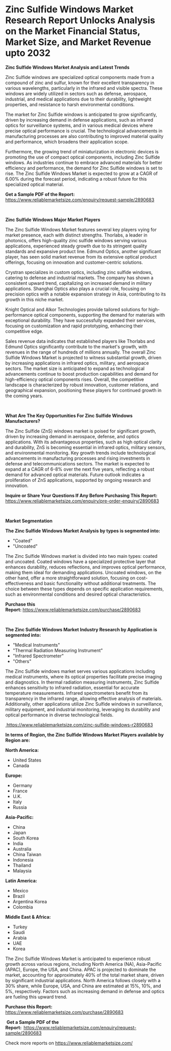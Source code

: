 <p><h1>Zinc Sulfide Windows Market Research Report Unlocks Analysis on the Market Financial Status, Market Size, and Market Revenue upto 2032</h1></p><p><strong>Zinc Sulfide Windows Market Analysis and Latest Trends</strong></p>
<p><p>Zinc Sulfide windows are specialized optical components made from a compound of zinc and sulfur, known for their excellent transparency in various wavelengths, particularly in the infrared and visible spectra. These windows are widely utilized in sectors such as defense, aerospace, industrial, and medical applications due to their durability, lightweight properties, and resistance to harsh environmental conditions.</p><p>The market for Zinc Sulfide windows is anticipated to grow significantly, driven by increasing demand in defense applications, such as infrared optics for surveillance systems, and in various medical devices where precise optical performance is crucial. The technological advancements in manufacturing processes are also contributing to improved material quality and performance, which broadens their application scope.</p><p>Furthermore, the growing trend of miniaturization in electronic devices is promoting the use of compact optical components, including Zinc Sulfide windows. As industries continue to embrace advanced materials for better efficiency and performance, the demand for Zinc Sulfide windows is set to rise. The Zinc Sulfide Windows Market is expected to grow at a CAGR of 6.00% during the forecast period, indicating a robust future for this specialized optical material.</p></p>
<p><strong>Get a Sample PDF of the Report:&nbsp;</strong> <a href="https://www.reliablemarketsize.com/enquiry/request-sample/2890683?utm_campaign=2180&utm_medium=2&utm_source=Github&utm_content=ia&utm_term=14032025&utm_id=zinc-sulfide-windows">https://www.reliablemarketsize.com/enquiry/request-sample/2890683</a></p>
<p>&nbsp;</p>
<p><strong>Zinc Sulfide Windows Major Market Players</strong></p>
<p><p>The Zinc Sulfide Windows Market features several key players vying for market presence, each with distinct strengths. Thorlabs, a leader in photonics, offers high-quality zinc sulfide windows serving various applications, experienced steady growth due to its stringent quality standards and expansive product line. Edmund Optics, another significant player, has seen solid market revenue from its extensive optical product offerings, focusing on innovation and customer-centric solutions.</p><p>Crystran specializes in custom optics, including zinc sulfide windows, catering to defense and industrial markets. The company has shown a consistent upward trend, capitalizing on increased demand in military applications. Shanghai Optics also plays a crucial role, focusing on precision optics with a notable expansion strategy in Asia, contributing to its growth in this niche market.</p><p>Knight Optical and Alkor Technologies provide tailored solutions for high-performance optical components, supporting the demand for materials with exceptional durability. They have successfully expanded their services, focusing on customization and rapid prototyping, enhancing their competitive edge.</p><p>Sales revenue data indicates that established players like Thorlabs and Edmund Optics significantly contribute to the market's growth, with revenues in the range of hundreds of millions annually. The overall Zinc Sulfide Windows Market is projected to witness substantial growth, driven by increasing applications in infrared optics, military, and aerospace sectors. The market size is anticipated to expand as technological advancements continue to boost production capabilities and demand for high-efficiency optical components rises. Overall, the competitive landscape is characterized by robust innovation, customer relations, and geographical expansion, positioning these players for continued growth in the coming years.</p></p>
<p>&nbsp;</p>
<p><strong>What Are The Key Opportunities For Zinc Sulfide Windows Manufacturers?</strong></p>
<p><p>The Zinc Sulfide (ZnS) windows market is poised for significant growth, driven by increasing demand in aerospace, defense, and optics applications. With its advantageous properties, such as high optical clarity and durability, ZnS is becoming essential in infrared optics, military sensors, and environmental monitoring. Key growth trends include technological advancements in manufacturing processes and rising investments in defense and telecommunications sectors. The market is expected to expand at a CAGR of 6-8% over the next five years, reflecting a robust demand for advanced optical materials. Future outlook indicates a proliferation of ZnS applications, supported by ongoing research and innovation.</p></p>
<p><strong>Inquire or Share Your Questions If Any Before Purchasing This Report:</strong> <a href="https://www.reliablemarketsize.com/enquiry/pre-order-enquiry/2890683?utm_campaign=2180&utm_medium=2&utm_source=Github&utm_content=ia&utm_term=14032025&utm_id=zinc-sulfide-windows">https://www.reliablemarketsize.com/enquiry/pre-order-enquiry/2890683</a></p>
<p>&nbsp;</p>
<p><strong>Market Segmentation</strong></p>
<p><strong>The Zinc Sulfide Windows Market Analysis by types is segmented into:</strong></p>
<p><ul><li>"Coated"</li><li>"Uncoated"</li></ul></p>
<p><p>The Zinc Sulfide Windows market is divided into two main types: coated and uncoated. Coated windows have a specialized protective layer that enhances durability, reduces reflections, and improves optical performance, making them ideal for demanding applications. Uncoated windows, on the other hand, offer a more straightforward solution, focusing on cost-effectiveness and basic functionality without additional treatments. The choice between these types depends on specific application requirements, such as environmental conditions and desired optical characteristics.</p></p>
<p><strong>Purchase this Report:&nbsp;</strong><a href="https://www.reliablemarketsize.com/purchase/2890683?utm_campaign=2180&utm_medium=2&utm_source=Github&utm_content=ia&utm_term=14032025&utm_id=zinc-sulfide-windows">https://www.reliablemarketsize.com/purchase/2890683</a></p>
<p>&nbsp;</p>
<p><strong>The Zinc Sulfide Windows Market Industry Research by Application is segmented into:</strong></p>
<p><ul><li>"Medical Instruments"</li><li>"Thermal Radiation Measuring Instrument"</li><li>"Infrared Spectrometer"</li><li>"Others"</li></ul></p>
<p><p>The Zinc Sulfide windows market serves various applications including medical instruments, where its optical properties facilitate precise imaging and diagnostics. In thermal radiation measuring instruments, Zinc Sulfide enhances sensitivity to infrared radiation, essential for accurate temperature measurements. Infrared spectrometers benefit from its transparency in the infrared range, allowing effective analysis of materials. Additionally, other applications utilize Zinc Sulfide windows in surveillance, military equipment, and industrial monitoring, leveraging its durability and optical performance in diverse technological fields.</p></p>
<p><a href="https://www.reliablemarketsize.com/zinc-sulfide-windows-r2890683?utm_campaign=2180&utm_medium=2&utm_source=Github&utm_content=ia&utm_term=14032025&utm_id=zinc-sulfide-windows">&nbsp;https://www.reliablemarketsize.com/zinc-sulfide-windows-r2890683</a></p>
<p><strong>In terms of Region, the Zinc Sulfide Windows Market Players available by Region are:</strong></p>
<p>
    <p> <strong> North America: </strong>
        <ul>
            <li>United States</li>
            <li>Canada</li>
        </ul>
        </p> 
    <p> <strong> Europe: </strong>
        <ul>
            <li>Germany</li>
            <li>France</li>
            <li>U.K.</li>
            <li>Italy</li>
            <li>Russia</li>
        </ul>
        </p> 
    <p> <strong> Asia-Pacific: </strong>
        <ul>
            <li>China</li>
            <li>Japan</li>
            <li>South Korea</li>
            <li>India</li>
            <li>Australia</li>
            <li>China Taiwan</li>
            <li>Indonesia</li>
            <li>Thailand</li>
            <li>Malaysia</li>
        </ul>
        </p> 
    <p> <strong> Latin America: </strong>
        <ul>
            <li>Mexico</li>
            <li>Brazil</li>
            <li>Argentina Korea</li>
            <li>Colombia</li>
        </ul>
        </p> 
    <p> <strong> Middle East & Africa: </strong>
        <ul>
            <li>Turkey</li>
            <li>Saudi</li>
            <li>Arabia</li>
            <li>UAE</li>
            <li>Korea</li>
        </ul>
    </p>
    </p>
<p><p>The Zinc Sulfide Windows Market is anticipated to experience robust growth across various regions, including North America (NA), Asia-Pacific (APAC), Europe, the USA, and China. APAC is projected to dominate the market, accounting for approximately 40% of the total market share, driven by significant industrial applications. North America follows closely with a 30% share, while Europe, USA, and China are estimated at 15%, 10%, and 5%, respectively. Factors such as increasing demand in defense and optics are fueling this upward trend.</p></p>
<p><strong>Purchase this Report: </strong><a href="https://www.reliablemarketsize.com/purchase/2890683?utm_campaign=2180&utm_medium=2&utm_source=Github&utm_content=ia&utm_term=14032025&utm_id=zinc-sulfide-windows">https://www.reliablemarketsize.com/purchase/2890683</a></p>
<p>&nbsp;<strong>Get a Sample PDF of the Report:&nbsp;&nbsp;</strong><a href="https://www.reliablemarketsize.com/enquiry/request-sample/2890683?utm_campaign=2180&utm_medium=2&utm_source=Github&utm_content=ia&utm_term=14032025&utm_id=zinc-sulfide-windows">https://www.reliablemarketsize.com/enquiry/request-sample/2890683</a></p>
<p><strong></strong></p>
<p>Check more reports on <a href="https://www.reliablemarketsize.com/?utm_campaign=2180&utm_medium=2&utm_source=Github&utm_content=ia&utm_term=14032025&utm_id=zinc-sulfide-windows">https://www.reliablemarketsize.com/</a></p>